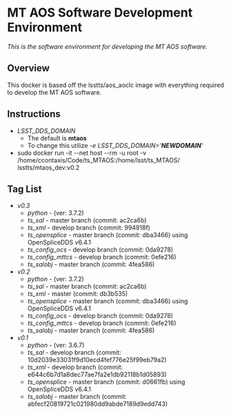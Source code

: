 # MT AOS Software Development Environment

*This is the software environment for developing the MT AOS software.*

## Overview
This docker is based off the lsstts/aos_aoclc image with everything required to
develop the MT AOS software.

## Instructions
- *LSST_DDS_DOMAIN*
    - The default is **mtaos**
    - To change this utilize *-e LSST_DDS_DOMAIN='**NEWDOMAIN**'*
- sudo docker run -it --net host --rm -u root -v /home/ccontaxis/Code/ts_MTAOS:/home/lsst/ts_MTAOS/ lsstts/mtaos_dev:v0.2

## Tag List
- *v0.3*
    - *python* - (ver: 3.7.2)
    - *ts_sal* - master branch (commit: ac2ca6b)
    - *ts_xml* - develop branch (commit: 994918f)
    - *ts_opensplice* - master branch (commit: dba3466) using OpenSpliceDDS v6.4.1
    - *ts_config_ocs* - develop branch (commit: 0da9278)
    - *ts_config_mttcs* - develop branch (commit: 0efe216)
    - *ts_salobj* - master branch (commit: 4fea586)
- *v0.2*
    - *python* - (ver: 3.7.2)
    - *ts_sal* - master branch (commit: ac2ca6b)
    - *ts_xml* - master (commit: db3b535)
    - *ts_opensplice* - master branch (commit: dba3466) using OpenSpliceDDS v6.4.1
    - *ts_config_ocs* - develop branch (commit: 0da9278)
    - *ts_config_mttcs* - develop branch (commit: 0efe216)
    - *ts_salobj* - master branch (commit: 4fea586)
- *v0.1*
    - *python* - (ver: 3.6.7)
    - *ts_sal* - develop branch (commit: 10d2039e33031f9d10ecd4fef776e25f99eb79a2)
    - *ts_xml* - develop branch (commit: e644c6b7d1a8dec77ae7fa2e1db92118b1d05893)
    - *ts_opensplice* - master branch (commit: d0661fb) using OpenSpliceDDS v6.4.1
    - *ts_salobj* - master branch (commit: abfecf20819721c021980dd9abde7189d9edd743)

